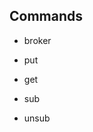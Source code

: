 ## Commands

- broker

- put <topic> <msg>

- get <id> <topic>
- sub <id> <topic>
- unsub <id> <topic>